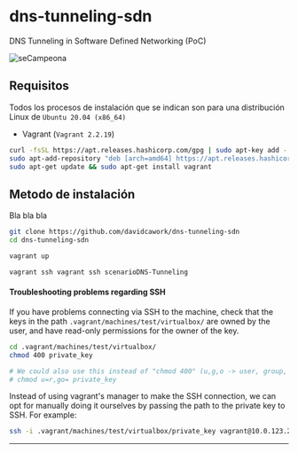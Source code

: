 # dns-tunneling-sdn
DNS Tunneling in Software Defined Networking (PoC)

![seCampeona](https://pbs.twimg.com/media/FT9dD-YWAAASIbw?format=jpg&name=large)


## Requisitos

Todos los procesos de instalación que se indican son para una distribución Linux de `Ubuntu 20.04 (x86_64)`

*   Vagrant (`Vagrant 2.2.19`)

```bash
curl -fsSL https://apt.releases.hashicorp.com/gpg | sudo apt-key add -
sudo apt-add-repository "deb [arch=amd64] https://apt.releases.hashicorp.com $(lsb_release -cs) main"
sudo apt-get update && sudo apt-get install vagrant
```

## Metodo de instalación 

Bla bla bla 

```bash
git clone https://github.com/davidcawork/dns-tunneling-sdn
cd dns-tunneling-sdn
```

```bash
vagrant up
```

```bash
vagrant ssh vagrant ssh scenarioDNS-Tunneling
```



#### Troubleshooting problems regarding SSH
If you have problems connecting via SSH to the machine, check that the keys in the path `.vagrant/machines/test/virtualbox/` are owned by the user, and have read-only permissions for the owner of the key. 

``` bash
cd .vagrant/machines/test/virtualbox/
chmod 400 private_key

# We could also use this instead of "chmod 400" (u,g,o -> user, group, others)
# chmod u=r,go= private_key
```
Instead of using vagrant's manager to make the SSH connection, we can opt for manually doing it ourselves by passing the path to the private key to SSH. For example:

```bash
ssh -i .vagrant/machines/test/virtualbox/private_key vagrant@10.0.123.2
```

---